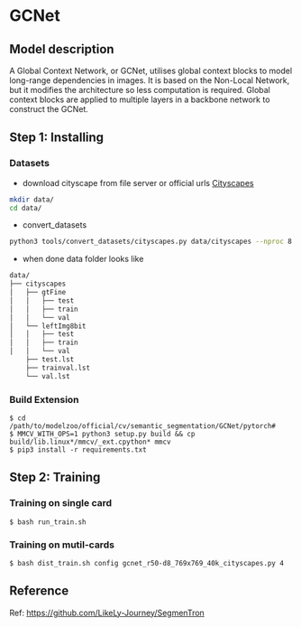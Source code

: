 # GCNet

## Model description

A Global Context Network, or GCNet, utilises global context blocks to model long-range dependencies in images.
It is based on the Non-Local Network, but it modifies the architecture so less computation is required.
Global context blocks are applied to multiple layers in a backbone network to construct the GCNet.

## Step 1: Installing
### Datasets

- download cityscape from file server or official urls
[Cityscapes](https://www.cityscapes-dataset.com/login/)

```bash
mkdir data/
cd data/
```
- convert_datasets
```bash
python3 tools/convert_datasets/cityscapes.py data/cityscapes --nproc 8
```
- when done data folder looks like
```bash
data/
├── cityscapes
│   ├── gtFine
│   │   ├── test
│   │   ├── train
│   │   └── val
│   └── leftImg8bit
│   │   ├── test
│   │   ├── train
│   │   └── val
    ├── test.lst
    ├── trainval.lst
    └── val.lst
```

### Build Extension
```shell
$ cd /path/to/modelzoo/official/cv/semantic_segmentation/GCNet/pytorch#
$ MMCV_WITH_OPS=1 python3 setup.py build && cp build/lib.linux*/mmcv/_ext.cpython* mmcv
$ pip3 install -r requirements.txt
```
## Step 2: Training
### Training on single card
```shell
$ bash run_train.sh 
```

### Training on mutil-cards
```shell
$ bash dist_train.sh config gcnet_r50-d8_769x769_40k_cityscapes.py 4
```

## Reference

Ref: https://github.com/LikeLy-Journey/SegmenTron 
